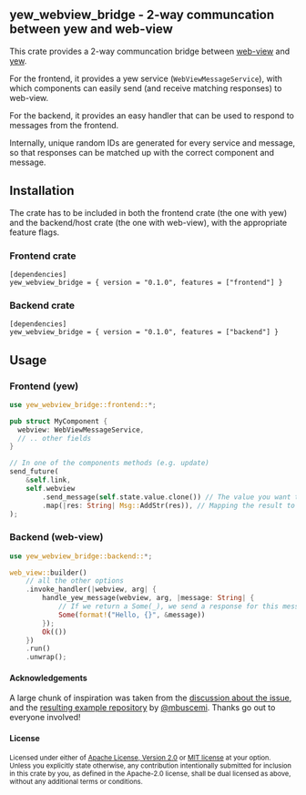 ## yew_webview_bridge - 2-way communcation between yew and web-view

This crate provides a 2-way communcation bridge between [web-view](https://github.com/Boscop/web-view) and [yew](https://github.com/yewstack/yew).

For the frontend, it provides a yew service (`WebViewMessageService`), with which components can easily send (and receive matching responses) to web-view.

For the backend, it provides an easy handler that can be used to respond to messages from the frontend.

Internally, unique random IDs are generated for every service and message, so that responses can be matched up with the correct component and message.

## Installation

The crate has to be included in both the frontend crate (the one with yew) and the backend/host crate (the one with web-view), with the appropriate feature flags.

### Frontend crate

```
[dependencies]
yew_webview_bridge = { version = "0.1.0", features = ["frontend"] }
```

### Backend crate

```
[dependencies]
yew_webview_bridge = { version = "0.1.0", features = ["backend"] }
```

## Usage

### Frontend (yew)

```rust
use yew_webview_bridge::frontend::*;

pub struct MyComponent {
  webview: WebViewMessageService,
  // .. other fields
}

// In one of the components methods (e.g. update)
send_future(
    &self.link,
    self.webview
        .send_message(self.state.value.clone()) // The value you want to send
        .map(|res: String| Msg::AddStr(res)), // Mapping the result to a component Msg
);
```

### Backend (web-view)

```rust
use yew_webview_bridge::backend::*;

web_view::builder()
    // all the other options
    .invoke_handler(|webview, arg| {
        handle_yew_message(webview, arg, |message: String| {
            // If we return a Some(_), we send a response for this message
            Some(format!("Hello, {}", &message))
        });
        Ok(())
    })
    .run()
    .unwrap();
```

#### Acknowledgements

A large chunk of inspiration was taken from the [discussion about the issue](https://github.com/Boscop/web-view/issues/135), and the [resulting example repository](https://github.com/mbuscemi/webview-yew-minimal) by [@mbuscemi](https://github.com/mbuscemi). Thanks go out to everyone involved!

#### License

<sup>
Licensed under either of <a href="LICENSE-APACHE">Apache License, Version
2.0</a> or <a href="LICENSE-MIT">MIT license</a> at your option.
</sup>

<br>

<sub>
Unless you explicitly state otherwise, any contribution intentionally submitted
for inclusion in this crate by you, as defined in the Apache-2.0 license, shall
be dual licensed as above, without any additional terms or conditions.
</sub>
